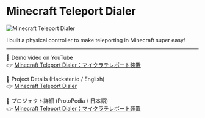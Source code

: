 # Minecraft Teleport Dialer

![Minecraft Teleport Dialer](img.png)

I built a physical controller to make teleporting in Minecraft super easy!

---

🎥 Demo video on YouTube  
👉 [Minecraft Teleport Dialer：マイクラテレポート装置](https://www.youtube.com/watch?v=O10ziC8UsIQ)

📖 Project Details (Hackster.io / English)  
👉 [Minecraft Teleport Dialer](https://www.hackster.io/ptpt/minecraft-teleport-dialer-388308)

📖 プロジェクト詳細 (ProtoPedia / 日本語)  
👉 [Minecraft Teleport Dialer：マイクラテレポート装置](https://protopedia.net/prototype/7104)